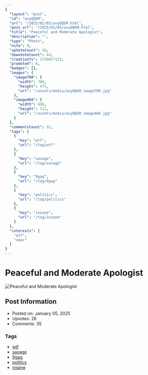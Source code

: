 ```yaml
---
{
  "layout": "post",
  "id": "avyQQbM",
  "url": "/2025/01/05/avyQQbM.html",
  "post_url": "/2025/01/05/avyQQbM.html",
  "title": "Peaceful and Moderate Apologist",
  "description": "",
  "type": "Photo",
  "nsfw": 0,
  "upVoteCount": 26,
  "downVoteCount": 44,
  "creationTs": 1736057123,
  "promoted": 0,
  "badges": [],
  "images": {
    "image700": {
      "width": 700,
      "height": 475,
      "url": "/assets/media/avyQQbM_image700.jpg"
    },
    "image460": {
      "width": 460,
      "height": 312,
      "url": "/assets/media/avyQQbM_image460.jpg"
    }
  },
  "commentsCount": 35,
  "tags": [
    {
      "key": "wtf",
      "url": "/tag/wtf"
    },
    {
      "key": "savage",
      "url": "/tag/savage"
    },
    {
      "key": "9gag",
      "url": "/tag/9gag"
    },
    {
      "key": "politics",
      "url": "/tag/politics"
    },
    {
      "key": "insane",
      "url": "/tag/insane"
    }
  ],
  "interests": [
    "wtf",
    "news"
  ]
}
---
```


# Peaceful and Moderate Apologist

![Peaceful and Moderate Apologist](/assets/media/avyQQbM_image700.jpg)

## Post Information

- Posted on: January 05, 2025
- Upvotes: 26
- Comments: 35

### Tags

- [wtf](/tag/wtf)
- [savage](/tag/savage)
- [9gag](/tag/9gag)
- [politics](/tag/politics)
- [insane](/tag/insane)
